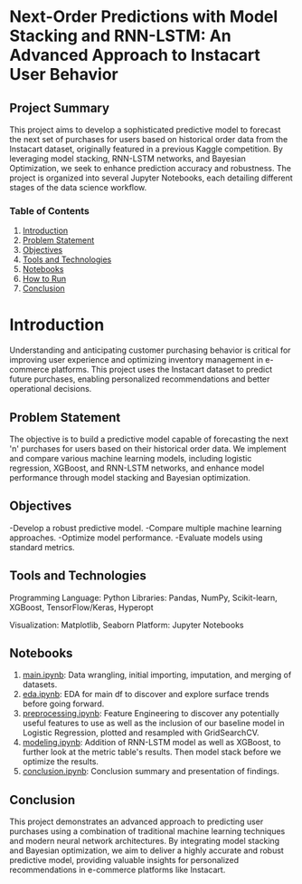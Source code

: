 # Next-Order Predictions with Model Stacking and RNN-LSTM: An Advanced Approach to Instacart User Behavior

## Project Summary
This project aims to develop a sophisticated predictive model to forecast the next set of purchases for users based on historical order data from the Instacart dataset, originally featured in a previous Kaggle competition. By leveraging model stacking, RNN-LSTM networks, and Bayesian Optimization, we seek to enhance prediction accuracy and robustness. The project is organized into several Jupyter Notebooks, each detailing different stages of the data science workflow.

### Table of Contents
1. [Introduction](#introduction)
2. [Problem Statement](#problem-statement)
3. [Objectives](#objectives)
4. [Tools and Technologies](#tools-and-technologies)
5. [Notebooks](#notebooks)
6. [How to Run](#how-to-run)
7. [Conclusion](#conclusion)

#  Introduction
Understanding and anticipating customer purchasing behavior is critical for improving user experience and optimizing inventory management in e-commerce platforms. This project uses the Instacart dataset to predict future purchases, enabling personalized recommendations and better operational decisions.

## Problem Statement
The objective is to build a predictive model capable of forecasting the next 'n' purchases for users based on their historical order data. We implement and compare various machine learning models, including logistic regression, XGBoost, and RNN-LSTM networks, and enhance model performance through model stacking and Bayesian optimization.

## Objectives
-Develop a robust predictive model.
-Compare multiple machine learning approaches.
-Optimize model performance.
-Evaluate models using standard metrics.

## Tools and Technologies
Programming Language: Python
Libraries: Pandas, NumPy, Scikit-learn, XGBoost, TensorFlow/Keras, Hyperopt

Visualization: Matplotlib, Seaborn
Platform: Jupyter Notebooks

## Notebooks
1. [main.ipynb](https://github.com/Taliwat/Springboard-DS/blob/master/Capstone%202%20-%20Instacart%20Project/main.ipynb): Data wrangling, initial importing, imputation, and merging of datasets.
2. [eda.ipynb](https://github.com/Taliwat/Springboard-DS/blob/master/Capstone%202%20-%20Instacart%20Project/eda.ipynb): EDA for main df to discover and explore surface trends before going forward.
3. [preprocessing.ipynb](https://github.com/Taliwat/Springboard-DS/blob/master/Capstone%202%20-%20Instacart%20Project/preprocessing.ipynb): Feature Engineering to discover any potentially useful features to use as well as the inclusion of our baseline model in Logistic Regression, plotted and resampled with GridSearchCV.
4. [modeling.ipynb](https://github.com/Taliwat/Springboard-DS/blob/master/Capstone%202%20-%20Instacart%20Project/modeling.ipynb): Addition of RNN-LSTM model as well as XGBoost, to further look at the metric table's results.  Then model stack before we optimize the results.
5. [conclusion.ipynb](): Conclusion summary and presentation of findings.

## Conclusion
This project demonstrates an advanced approach to predicting user purchases using a combination of traditional machine learning techniques and modern neural network architectures. By integrating model stacking and Bayesian optimization, we aim to deliver a highly accurate and robust predictive model, providing valuable insights for personalized recommendations in e-commerce platforms like Instacart.







